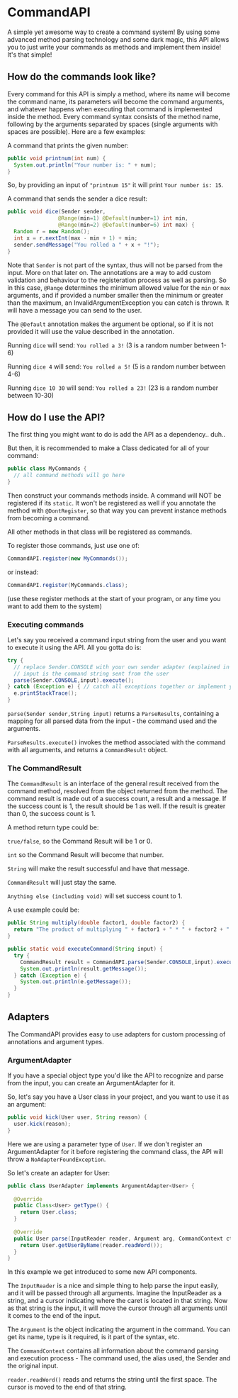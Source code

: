 # CommandAPI
A simple yet awesome way to create a command system!
By using some advanced method parsing technology and some dark magic, this API allows you to just write your commands as methods and implement them inside! It's that simple!

## How do the commands look like?

Every command for this API is simply a method, where its name will become the command name, its parameters will become the command arguments, and whatever happens when executing that command is implemented inside the method. Every command syntax consists of the method name, following by the arguments separated by spaces (single arguments with spaces are possible).
Here are a few examples:

A command that prints the given number:
```java
public void printnum(int num) {
  System.out.println("Your number is: " + num);
}
```
So, by providing an input of `"printnum 15"` it will print `Your number is: 15`.

A command that sends the sender a dice result:
```java
public void dice(Sender sender, 
                @Range(min=1) @Default(number=1) int min,
                @Range(min=2) @Default(number=6) int max) {
  Random r = new Random();
  int x = r.nextInt(max - min + 1) + min;
  sender.sendMessage("You rolled a " + x + "!");
}
```
Note that `Sender` is not part of the syntax, thus will not be parsed from the input. More on that later on.
The annotations are a way to add custom validation and behaviour to the registeration process as well as parsing.
So in this case, `@Range` determines the minimum allowed value for the `min` or `max` arguments, and if provided a number smaller then the minimum or greater than the maximum, an InvalidArgumentException you can catch is thrown. It will have a message you can send to the user.

The `@Default` annotation makes the argument be optional, so if it is not provided it will use the value described in the annotation.

Running `dice` will send:
`You rolled a 3!`
(3 is a random number between 1-6)


Running `dice 4` will send:
`You rolled a 5!`
(5 is a random number between 4-6)

Running `dice 10 30` will send:
`You rolled a 23!`
(23 is a random number between 10-30)

## How do I use the API?
The first thing you might want to do is add the API as a dependency.. duh..

But then, it is recommended to make a Class dedicated for all of your command:
```java
public class MyCommands {
  // all command methods will go here
}
```

Then construct your commands methods inside. A command will NOT be registered if its `static`.
It won't be registered as well if you annotate the method with `@DontRegister`, so that way you can prevent instance methods from becoming a command.

All other methods in that class will be registered as commands.

To register those commands, just use one of:
```java
CommandAPI.register(new MyCommands());
```
or instead:
```java
CommandAPI.register(MyCommands.class);
```

(use these register methods at the start of your program, or any time you want to add them to the system)

### Executing commands
Let's say you received a command input string from the user and you want to execute it using the API. All you gotta do is:
```java
try {
  // replace Sender.CONSOLE with your own sender adapter (explained in detail later)
  // input is the command string sent from the user
  parse(Sender.CONSOLE,input).execute();
} catch (Exception e) { // catch all exceptions together or implement your own handling of different problems with the input
  e.printStackTrace();
}
```

`parse(Sender sender,String input)` returns a `ParseResults`, containing a mapping for all parsed data from the input - the command used and the arguments.

`ParseResults.execute()` invokes the method associated with the command with all arguments, and returns a `CommandResult` object.

### The CommandResult
The `CommandResult` is an interface of the general result received from the command method, resolved from the object returned from the method.
The command result is made out of a success count, a result and a message.
If the success count is 1, the result should be 1 as well. If the result is greater than 0, the success count is 1.

A method return type could be:

`true/false`, so the Command Result will be 1 or 0.

`int` so the Command Result will become that number.

`String` will make the result successful and have that message.

`CommandResult` will just stay the same.

`Anything else (including void)` will set success count to 1.

A use example could be:
```java
public String multiply(double factor1, double factor2) {
  return "The product of multiplying " + factor1 + " * " + factor2 + " is " + (factor1 * factor2);
}

public static void executeCommand(String input) {
  try {
    CommandResult result = CommandAPI.parse(Sender.CONSOLE,input).execute();
    System.out.println(result.getMessage());
  } catch (Exception e) {
    System.out.println(e.getMessage());
  }
}
```

## Adapters
The CommandAPI provides easy to use adapters for custom processing of annotations and argument types.

### ArgumentAdapter
If you have a special object type you'd like the API to recognize and parse from the input, you can create an ArgumentAdapter for it.

So, let's say you have a User class in your project, and you want to use it as an argument:
```java
public void kick(User user, String reason) {
  user.kick(reason);
}
```
Here we are using a parameter type of `User`. If we don't register an ArgumentAdapter for it before registering the command class, the API will throw a `NoAdapterFoundException`.

So let's create an adapter for User:
```java
public class UserAdapter implements ArgumentAdapter<User> {
  
  @Override
  public Class<User> getType() {
    return User.class;
  }
  
  @Override
  public User parse(InputReader reader, Argument arg, CommandContext ctx) throws CommandParseException {
    return User.getUserByName(reader.readWord());
  }
}
```

In this example we get introduced to some new API components.

The `InputReader` is a nice and simple thing to help parse the input easily, and it will be passed through all arguments.
Imagine the InputReader as a string, and a cursor indicating where the caret is located in that string. Now as that string is the input, it will move the cursor through all arguments until it comes to the end of the input.

The `Argument` is the object indicating the argument in the command. You can get its name, type is it required, is it part of the syntax, etc.

The `CommandContext` contains all information about the command parsing and execution process - The command used, the alias used, the Sender and the original input.


`reader.readWord()` reads and returns the string until the first space. The cursor is moved to the end of that string.


